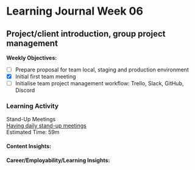 # Learning Journal Week 06

## Project/client introduction, group project management

**Weekly Objectives:**

- [ ] Prepare proposal for team local, staging and production environment
- [x] Initial first team meeting
- [ ] Initialise team project management workflow: Trello, Slack, GitHub, Discord

### Learning Activity

Stand-Up Meetings <br>
[Having daily stand-up meetings](https://www.linkedin.com/learning/agile-at-work-driving-productive-agile-meetings/having-daily-stand-up-meetings-2?autoplay=true&u=2223545) <br>
Estimated Time: 59m

#### Content Insights:

#### Career/Employability/Learning Insights: